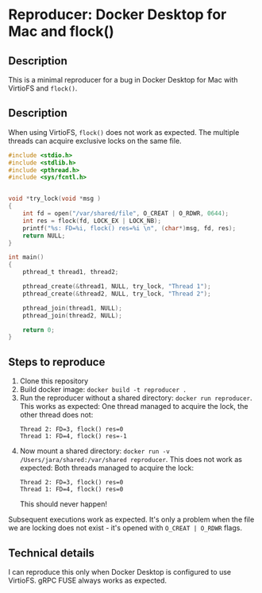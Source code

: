 # Reproducer: Docker Desktop for Mac and flock()

## Description
This is a minimal reproducer for a bug in Docker Desktop for Mac with VirtioFS and `flock()`.

## Description
When using VirtioFS, `flock()` does not work as expected. The multiple threads can acquire exclusive locks on the same file.

```c
#include <stdio.h>
#include <stdlib.h>
#include <pthread.h>
#include <sys/fcntl.h>


void *try_lock(void *msg )
{
    int fd = open("/var/shared/file", O_CREAT | O_RDWR, 0644);
    int res = flock(fd, LOCK_EX | LOCK_NB);
    printf("%s: FD=%i, flock() res=%i \n", (char*)msg, fd, res);
    return NULL;
}

int main()
{
    pthread_t thread1, thread2;

    pthread_create(&thread1, NULL, try_lock, "Thread 1");
    pthread_create(&thread2, NULL, try_lock, "Thread 2");

    pthread_join(thread1, NULL);
    pthread_join(thread2, NULL);

    return 0;
}
```

## Steps to reproduce
1. Clone this repository
2. Build docker image: `docker build -t reproducer .`
3. Run the reproducer without a shared directory: `docker run reproducer`. This works as expected: One thread managed to acquire the lock, 
    the other thread does not:
    ```
    Thread 2: FD=3, flock() res=0 
    Thread 1: FD=4, flock() res=-1 
    ```
4. Now mount a shared directory: `docker run -v /Users/jara/shared:/var/shared reproducer`. This does not work as expected: Both threads managed to acquire the lock:
    ```
    Thread 2: FD=3, flock() res=0 
    Thread 1: FD=4, flock() res=0 
    ```
    This should never happen!  

Subsequent executions work as expected. It's only a problem when the file we are locking does not exist - it's opened with `O_CREAT | O_RDWR` flags. 

## Technical details
I can reproduce this only when Docker Desktop is configured to use VirtioFS. gRPC FUSE always works as expected.
